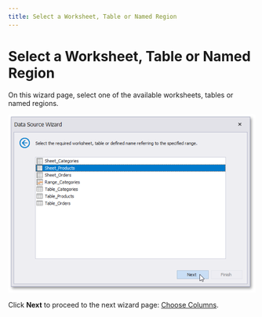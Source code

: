 ```yaml
---
title: Select a Worksheet, Table or Named Region
---
```

# Select a Worksheet, Table or Named Region

On this wizard page, select one of the available worksheets, tables or named regions.

![eurd-win-exceldatasource_choosingtablesheetrange](../../../../../../images/eurd-win-exceldatasource_choosingtablesheetrange.png)

Click **Next** to proceed to the next wizard page: [Choose Columns](choose-columns.md).